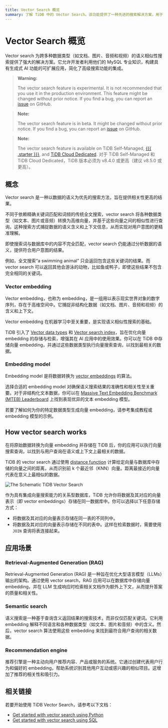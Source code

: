 ```yaml
---
title: Vector Search 概览
summary: 了解 TiDB 中的 Vector Search。该功能提供了一种先进的搜索解决方案，用于在各种数据类型（包括文档、图片、音频和视频）中执行语义相似性搜索。
---
```


# Vector Search 概览

Vector search 为跨多种数据类型（如文档、图片、音频和视频）的语义相似性搜索提供了强大的解决方案。它允许开发者利用他们的 MySQL 专业知识，构建具有生成式 AI 功能的可扩展应用，简化了高级搜索功能的集成。

<CustomContent platform="tidb">

> **Warning:**
>
> The vector search feature is experimental. It is not recommended that you use it in the production environment. This feature might be changed without prior notice. If you find a bug, you can report an [issue](https://github.com/pingcap/tidb/issues) on GitHub.

</CustomContent>

<CustomContent platform="tidb-cloud">

> **Note:**
>
> The vector search feature is in beta. It might be changed without prior notice. If you find a bug, you can report an [issue](https://github.com/pingcap/tidb/issues) on GitHub.

</CustomContent>

> **Note:**
>
> The vector search feature is available on TiDB Self-Managed, [{{{ .starter }}}](https://docs.pingcap.com/tidbcloud/select-cluster-tier#tidb-cloud-serverless), and [TiDB Cloud Dedicated](https://docs.pingcap.com/tidbcloud/select-cluster-tier#tidb-cloud-dedicated). 对于 TiDB Self-Managed 和 TiDB Cloud Dedicated，TiDB 版本必须为 v8.4.0 或更高（建议 v8.5.0 或更高）。

## 概念

Vector search 是一种以数据的语义为优先的搜索方法，旨在提供相关性更高的结果。

不同于依赖精确关键词匹配和词频的传统全文搜索，vector search 将各种数据类型（如文本、图片或音频）转换为高维向量，并基于这些向量之间的相似性进行查询。这种搜索方式捕捉数据的语义含义和上下文信息，从而实现对用户意图的更精准理解。

即使搜索词与数据库中的内容不完全匹配，vector search 仍能通过分析数据的语义，提供符合用户意图的结果。

例如，全文搜索“a swimming animal” 只会返回包含这些关键词的结果。而 vector search 可以返回其他会游泳的动物，比如鱼或鸭子，即使这些结果不包含完全相同的关键词。

### Vector embedding

Vector embedding，也称为 embedding，是一组用以表示现实世界对象的数字序列，存在于高维空间中。它捕捉非结构化数据（如文档、图片、音频和视频）的含义和上下文。

Vector embedding 在机器学习中至关重要，是实现语义相似性搜索的基础。

TiDB 引入了 [Vector data types](/vector-search/vector-search-data-types.md) 和 [Vector search index](/vector-search/vector-search-index.md)，旨在优化向量 embedding 的存储与检索，增强其在 AI 应用中的使用效果。你可以在 TiDB 中存储向量 embedding，并通过这些数据类型执行向量搜索查询，以找到最相关的数据。

### Embedding model

Embedding model 是将数据转换为 [vector embeddings](#vector-embedding) 的算法。

选择合适的 embedding model 对确保语义搜索结果的准确性和相关性至关重要。对于非结构化文本数据，你可以在 [Massive Text Embedding Benchmark (MTEB) Leaderboard](https://huggingface.co/spaces/mteb/leaderboard) 上找到表现优异的文本 embedding 模型。

若要了解如何为你的特定数据类型生成向量 embedding，请参考集成教程或 embedding 模型的示例。

## How vector search works

在将原始数据转换为向量 embedding 并存储在 TiDB 后，你的应用可以执行向量搜索查询，以找到与用户查询在语义或上下文上最相关的数据。

TiDB 的 vector search 通过使用 [distance function](/vector-search/vector-search-functions-and-operators.md) 计算给定向量与数据库中存储的向量之间的距离，从而识别前 k 个最近邻（KNN）向量。距离最接近的向量代表在意义上最相似的数据。

![The Schematic TiDB Vector Search](/media/vector-search/embedding-search.png)

作为具有集成向量搜索能力的关系型数据库，TiDB 允许你将数据及其对应的向量表示（即 vector embeddings）存储在同一数据库中。你可以选择以下任意存储方式：

- 将数据及其对应的向量表示存储在同一表的不同列中。
- 将数据及其对应的向量表示存储在不同的表中。这样在检索数据时，需要使用 `JOIN` 查询将表连接起来。

## 应用场景

### Retrieval-Augmented Generation (RAG)

Retrieval-Augmented Generation (RAG) 是一种旨在优化大型语言模型（LLMs）输出的架构。通过使用 vector search，RAG 应用可以在数据库中存储向量 embedding，并在 LLM 生成响应时检索相关文档作为额外上下文，从而提升答案的质量和相关性。

### Semantic search

语义搜索是一种基于查询含义返回结果的搜索技术，而非仅仅匹配关键词。它利用 embedding 解释不同语言和各种数据类型（如文本、图片和音频）中的含义。然后，vector search 算法使用这些 embedding 来找到最符合用户查询的相关数据。

### Recommendation engine

推荐引擎是一种主动向用户推荐内容、产品或服务的系统。它通过创建代表用户行为和偏好的 embedding，帮助系统识别其他用户互动或感兴趣的相似项目。这增加了推荐的相关性和吸引力。

## 相关链接

若要开始使用 TiDB Vector Search，请参考以下文档：

- [Get started with vector search using Python](/vector-search/vector-search-get-started-using-python.md)
- [Get started with vector search using SQL](/vector-search/vector-search-get-started-using-sql.md)
